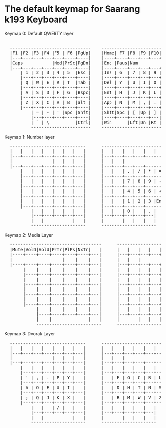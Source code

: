 # The default keymap for Saarang k193 Keyboard

 Keymap 0: Default QWERTY layer
<pre> 
  -------------------------------    -------------------------------
  |F1 |F2 |F3 |F4 |F5 | F6 |PgUp|    |Home| F7 |F8 |F9 |F10|F11|F12|
  |---+---+---+---+---+----+----|    |----+----+---+---+---+---+---|
  |Caps           |Med|PrSc|PgDn|    |End |Paus|Num            |Dvo|
  |---+---+---+---+---+----+----|    |----+----+---+---+---+---+---|    -----------------
      | 1 | 2 | 3 | 4 | 5  |Esc |    |Ins | 6  | 7 | 8 | 9 | 0 |        | , | / | * | = |
      |---+---+---+---+----+----|    |----+----+---+---+---+---|        |---+---+---+---|
      | Q | W | E | R | T  |Tab |    |Del | Y  | U | I | O | P |        | 7 | 8 | 9 | - |
      |---+---+---+---+----+----|    |----+----+---+---+---+---|        |---+---+---+---|
      | A | S | D | F | G  |Bspc|    |Ent | H  | J | K | L | ; |        | 4 | 5 | 6 | + |
      |---+---+---+---+----+----|    |----+----+---+---+---+---|        |---+---+---+---|
      | Z | X | C | V | B  |alt |    |App | N  | M | , | . | / |        | 1 | 2 | 3 |Ent|
      |---+---+---+---+----+----|    |----+----+---+---+---+---|        |---+---+---+---|
          | = | - | ' |Spc |Shft|    |Shft|Spc | [ |Up | ] |            | 0     | . |
          |---+---+---+----+----|    |----+----+---+---+---|            |---+---+---|
          | ` | \          |Ctrl|    |Win      |Lft|Dn |Rt |
          -----------------------    -----------------------                                     
</pre>

 Keymap 1: Number layer
<pre>
  -----------------------------      -----------------------------
  |   |   |   |   |   |   |   |      |   |   |   |   |   |   |   |
  |---+---+---+---+---+---+---|      |---+---+---+---+---+---+---|
  |               |   |   |   |      |   |   |               |   |
  |---+---+---+---+---+---+---|      |---+---+---+---+---+---+---|      -----------------
      |   |   |   |   |   |   |      |   |   | , | / | * | = |          |   |   |   |   |
      |---+---+---+---+---+---|      |---+---+---+---+---+---|          |---+---+---+---|
      |   |   |   |   |   |   |      |   |   | 7 | 8 | 9 | - |          |   |   |   |   |
      |---+---+---+---+---+---|      |---+---+---+---+---+---|          |---+---+---+---|
      |   |   |   |   |   |   |      |   |   | 4 | 5 | 6 | + |          |   |   |   |   |
      |---+---+---+---+---+---|      |---+---+---+---+---+---|          |---+---+---+---|
      |   |   |   |   |   |   |      |   |   | 1 | 2 | 3 |Ent|          |   |   |   |   |
      |---+---+---+---+---+---|      |---+---+---+---+---+---|          |---+---+---+---|
          |   |   |   |   |   |      |   |   | 0 |   | . |              |       |   |
          |---+---+---+---+---|      |---+---+---+---+---|              -------------
          |   |           |   |      |       |   |   |   |
          ---------------------      ---------------------
</pre>

 Keymap 2: Media Layer
<pre>
  -----------------------------------      -----------------------------
  |Mute|VolD|VolU|PrTr|PlPs|NxTr|   |      |   |   |   |   |   |   |   |
  |----+----+----+----+----+----+---|      |---+---+---+---+---+---+---|
  |                   |    |    |   |      |   |   |               |   |
  |----+----+----+----+----+----+---|      |---+---+---+---+---+---+---|      -----------------
       |    |    |    |    |    |   |      |   |   |   |   |   |   |          |   |   |   |   |
       |----+----+----+----+----+---|      |---+---+---+---+---+---|          |---+---+---+---|
       |    |    |    |    |    |   |      |   |   |   |   |   |   |          |   |   |   |   |
       |----+----+----+----+----+---|      |---+---+---+---+---+---|          |---+---+---+---|
       |    |    |    |    |    |   |      |   |   |   |   |   |   |          |   |   |   |   |
       |----+----+----+----+----+---|      |---+---+---+---+---+---|          |---+---+---+---|
       |    |    |    |    |    |   |      |   |   |   |   |   |   |          |   |   |   |   |
       |----+----+----+----+----+---|      |---+---+---+---+---+---|          |---+---+---+---|
            |    |    |    |    |   |      |   |   |   |   |   |              |       |   |
            |----+----+----+----+---|      |---+---+---+---+---|              -------------
            |    |              |   |      |       |   |   |   |
            -------------------------      ---------------------
</pre>

 Keymap 3: Dvorak Layer
<pre>
  -----------------------------      -----------------------------
  |   |   |   |   |   |   |   |      |   |   |   |   |   |   |   |
  |---+---+---+---+---+---+---|      |---+---+---+---+---+---+---|
  |               |   |   |   |      |   |   |               |   |
  |---+---+---+---+---+---+---|      |---+---+---+---+---+---+---|      -----------------
      |   |   |   |   |   |   |      |   |   |   |   |   |   |          |   |   |   |   |
      |---+---+---+---+---+---|      |---+---+---+---+---+---|          |---+---+---+---|
      | ' | , | . | P | Y |   |      |   | F | G | C | R | L |          |   |   |   |   |
      |---+---+---+---+---+---|      |---+---+---+---+---+---|          |---+---+---+---|
      | A | O | E | U | I |   |      |   | D | H | T | N | S |          |   |   |   |   |
      |---+---+---+---+---+---|      |---+---+---+---+---+---|          |---+---+---+---|
      | ; | Q | J | K | X |   |      |   | B | M | W | V | Z |          |   |   |   |   |
      |---+---+---+---+---+---|      |---+---+---+---+---+---|          |---+---+---+---|
          |   |   | / |   |   |      |   |   |   |   |   |              |       |   |
          |---+---+---+---+---|      |---+---+---+---+---|              -------------
          |   |           |   |      |       |   |   |   |
          ---------------------      ---------------------
</pre>

